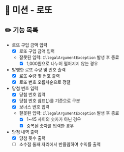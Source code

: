 # 🎱 미션 - 로또

## ✏️ 기능 목록
- 로또 구입 금액 입력
    - [x] 로또 구입 금액 입력
    - 잘못된 입력: `IllegalArgumentException` 발생 후 종료
        - [x] 1,000원으로 나누어 떨어지지 않는 경우
- 발행한 로또 수량 및 번호 출력
    - [x] 로또 수량 및 번호 출력
    - [x] 로또 번호 오름차순으로 정렬
- 당첨 번호 입력
    - [x] 당첨 번호 입력
    - [x] 당첨 번호 쉼표(,)를 기준으로 구분
    - [x] 보너스 번호 입력
    - 잘못된 입력: `IllegalArgumentException` 발생 후 종료
        - [x] 1~45 사이의 숫자가 아닌 경우
        - [x] 중복된 숫자를 입력한 경우
- 당첨 내역 출력
    - [x] 당첨 횟수 출력
    - [ ] 소수점 둘째 자리에서 반올림하여 수익률 출력